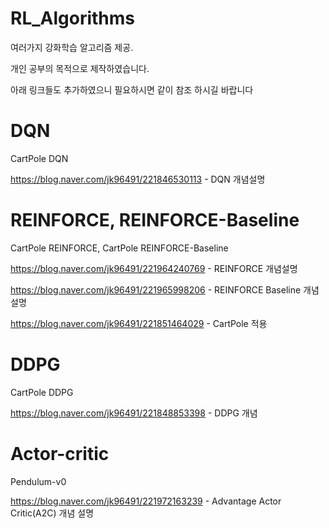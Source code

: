 # RL_Algorithms
여러가지 강화학습 알고리즘 제공.

개인 공부의 목적으로 제작하였습니다.

아래 링크들도 추가하였으니 필요하시면 같이 참조 하시길 바랍니다

# DQN
CartPole DQN

https://blog.naver.com/jk96491/221846530113 - DQN 개념설명

# REINFORCE, REINFORCE-Baseline
CartPole REINFORCE, CartPole REINFORCE-Baseline

https://blog.naver.com/jk96491/221964240769 - REINFORCE 개념설명

https://blog.naver.com/jk96491/221965998206 - REINFORCE Baseline 개념설명

https://blog.naver.com/jk96491/221851464029 - CartPole 적용

# DDPG
CartPole DDPG

https://blog.naver.com/jk96491/221848853398 - DDPG 개념

# Actor-critic
Pendulum-v0

https://blog.naver.com/jk96491/221972163239 - Advantage Actor Critic(A2C) 개념 설명

